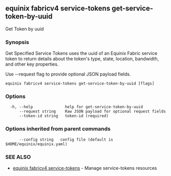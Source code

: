 ## equinix fabricv4 service-tokens get-service-token-by-uuid

Get Token by uuid

### Synopsis

Get Specified Service Tokens uses the uuid of an Equinix Fabric service token to return details about the token's type, state, location, bandwidth, and other key properties.

Use --request flag to provide optional JSON payload fields.

```
equinix fabricv4 service-tokens get-service-token-by-uuid [flags]
```

### Options

```
  -h, --help              help for get-service-token-by-uuid
      --request string    Raw JSON payload for optional request fields
      --token-id string   token-id (required)
```

### Options inherited from parent commands

```
      --config string   config file (default is $HOME/equinix/equinix.yaml)
```

### SEE ALSO

* [equinix fabricv4 service-tokens](equinix_fabricv4_service-tokens.md)	 - Manage service-tokens resources

